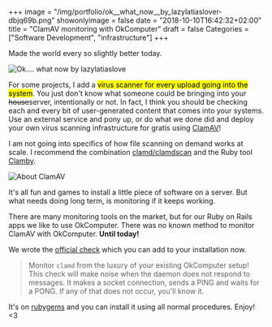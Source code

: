 +++
image = "/img/portfolio/ok__what_now__by_lazylatiaslover-dbjq69b.png"
showonlyimage = false
date = "2018-10-10T16:42:32+02:00"
title = "ClamAV monitoring with OkComputer"
draft = false
Categories = ["Software Development", "infrastructure"]
+++

Made the world every so slightly better today.
<!--more-->

![Ok.... what now by lazylatiaslove][1]

For some projects, I add a <mark>virus scanner for every upload going into the system</mark>. You just
don't know what someone could be bringing into your <s>house</s>server, intentionally or not.
In fact, I think you should be checking each and every bit of user-generated content that
comes into your systems. Use an external service and pony up, or do what we done did and deploy your own
virus scanning infrastructure for gratis using [ClamAV](https://www.clamav.net/)!

I am not going into specifics of how file scanning on demand works at scale.
I recommend the combination [clamd/clamdscan](https://linux.die.net/man/1/clamdscan) and the Ruby tool [Clamby](https://github.com/kobaltz/clamby).

![About ClamAV][2]

It's all fun and games to install a little piece of software on a server. But
what needs doing long term, is monitoring if it keeps working.

There are many monitoring tools on the market, but for our Ruby on Rails apps
we like to use OkComputer. There was no known method to monitor ClamAV with
OkComputer. **Until today!**

We wrote the [official check](https://github.com/spacebabies/ok_computer-clamav) which you can add to your installation now.

> Monitor `clamd` from the luxury of your existing OkComputer setup! This check will make noise when the daemon does not respond to messages. It makes a socket connection, sends a PING and waits for a PONG. If any of that does not occur, you'll know it.

It's on [rubygems](https://rubygems.org/gems/ok_computer-clamav) and you can install it using all normal procedures. Enjoy! <3

[1]: /img/portfolio/ok__what_now__by_lazylatiaslover-dbjq69b.png
[2]: /img/portfolio/about-clamav.png
